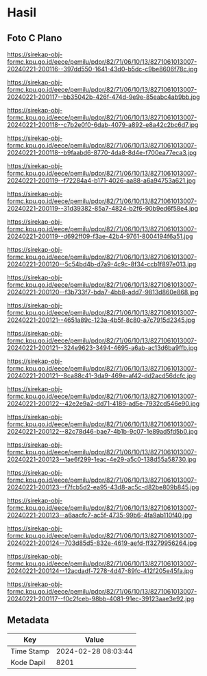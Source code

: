 # Hasil

## Foto C Plano

https://sirekap-obj-formc.kpu.go.id/eece/pemilu/pdpr/82/71/06/10/13/8271061013007-20240221-200116--397dd550-1641-43d0-b5dc-c9be8606f78c.jpg

https://sirekap-obj-formc.kpu.go.id/eece/pemilu/pdpr/82/71/06/10/13/8271061013007-20240221-200117--bb35042b-426f-474d-9e9e-85eabc4ab9bb.jpg

https://sirekap-obj-formc.kpu.go.id/eece/pemilu/pdpr/82/71/06/10/13/8271061013007-20240221-200118--c7b2e0f0-6dab-4079-a892-e8a42c2bc6d7.jpg

https://sirekap-obj-formc.kpu.go.id/eece/pemilu/pdpr/82/71/06/10/13/8271061013007-20240221-200118--b9faabd6-8770-4da8-8d4e-f700ea77eca3.jpg

https://sirekap-obj-formc.kpu.go.id/eece/pemilu/pdpr/82/71/06/10/13/8271061013007-20240221-200119--f72284a4-b171-4026-aa88-a6a94753a621.jpg

https://sirekap-obj-formc.kpu.go.id/eece/pemilu/pdpr/82/71/06/10/13/8271061013007-20240221-200119--31d39382-85a7-4824-b2f6-90b9ed6f58e4.jpg

https://sirekap-obj-formc.kpu.go.id/eece/pemilu/pdpr/82/71/06/10/13/8271061013007-20240221-200119--d692ff09-f3ae-42b4-9761-8004194f6a51.jpg

https://sirekap-obj-formc.kpu.go.id/eece/pemilu/pdpr/82/71/06/10/13/8271061013007-20240221-200120--5c54bd4b-d7a9-4c9c-8f34-ccb1f897e013.jpg

https://sirekap-obj-formc.kpu.go.id/eece/pemilu/pdpr/82/71/06/10/13/8271061013007-20240221-200120--f3b733f7-bda7-4bb8-add7-9813d860e868.jpg

https://sirekap-obj-formc.kpu.go.id/eece/pemilu/pdpr/82/71/06/10/13/8271061013007-20240221-200121--4651a89c-123a-4b5f-8c80-a7c7915d2345.jpg

https://sirekap-obj-formc.kpu.go.id/eece/pemilu/pdpr/82/71/06/10/13/8271061013007-20240221-200121--324e9623-3494-4695-a6ab-ac13d6ba9ffb.jpg

https://sirekap-obj-formc.kpu.go.id/eece/pemilu/pdpr/82/71/06/10/13/8271061013007-20240221-200121--8ca88c41-3da9-469e-af42-dd2acd56dcfc.jpg

https://sirekap-obj-formc.kpu.go.id/eece/pemilu/pdpr/82/71/06/10/13/8271061013007-20240221-200122--42e2e9a2-dd71-4189-ad5e-7932cd546e90.jpg

https://sirekap-obj-formc.kpu.go.id/eece/pemilu/pdpr/82/71/06/10/13/8271061013007-20240221-200122--82c78d46-bae7-4b1b-9c07-1e89ad5fd5b0.jpg

https://sirekap-obj-formc.kpu.go.id/eece/pemilu/pdpr/82/71/06/10/13/8271061013007-20240221-200123--1ae6f299-1eac-4e29-a5c0-138d55a58730.jpg

https://sirekap-obj-formc.kpu.go.id/eece/pemilu/pdpr/82/71/06/10/13/8271061013007-20240221-200123--f7fcb5d2-ea95-43d8-ac5c-d82be809b845.jpg

https://sirekap-obj-formc.kpu.go.id/eece/pemilu/pdpr/82/71/06/10/13/8271061013007-20240221-200123--a6aacfc7-ac5f-4735-99b6-4fa9ab110f40.jpg

https://sirekap-obj-formc.kpu.go.id/eece/pemilu/pdpr/82/71/06/10/13/8271061013007-20240221-200124--703d85d5-832e-4619-aefd-ff3279956264.jpg

https://sirekap-obj-formc.kpu.go.id/eece/pemilu/pdpr/82/71/06/10/13/8271061013007-20240221-200124--12acdadf-7278-4d47-89fc-412f205e45fa.jpg

https://sirekap-obj-formc.kpu.go.id/eece/pemilu/pdpr/82/71/06/10/13/8271061013007-20240221-200117--f0c2fceb-98bb-4081-91ec-39123aae3e92.jpg


## Metadata

| Key        | Value               |
| ---------- | ------------------- |
| Time Stamp | 2024-02-28 08:03:44 |
| Kode Dapil | 8201                |



